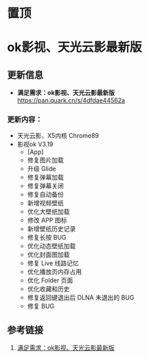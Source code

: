 # 置顶

# ok影视、天光云影最新版

## 更新信息

- **满足需求：ok影视、天光云影最新版**
  https://pan.quark.cn/s/4dfdae44562a

### 更新内容：

- 天光云影，X5内核 Chrome89
- 影视ok V3.19
  * [App]
  * 修复图片加载
  * 升级 Glide
  * 修复弹幕加载
  * 修复弹幕关闭
  * 修复自动备份
  * 新增视频壁纸
  * 优化大壁纸加载
  * 修改 APP 图标
  * 新增壁纸历史记录
  * 修复长按 BUG
  * 优化动态壁纸加载
  * 优化封面图加载
  * 修复 Live 线路记忆
  * 优化播放页内存占用
  * 优化 Folder 页面
  * 优化收藏和历史
  * 修复返回键退出后 DLNA 未退出的 BUG
  * 修复 BUG

## 参考链接

1. [满足需求：ok影视、天光云影最新版](https://pan.quark.cn/s/4dfdae44562a)
